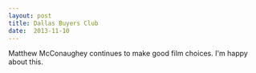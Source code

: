 ```yaml
---
layout: post
title: Dallas Buyers Club 
date:  2013-11-10 
---
```

 Matthew McConaughey continues to make good film choices. I'm happy about this.
